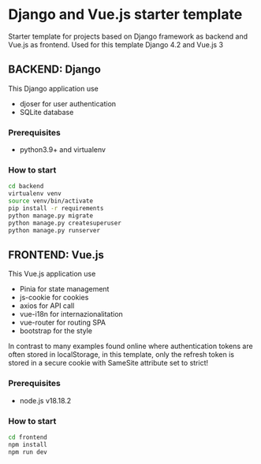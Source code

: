 # Django and Vue.js starter template

Starter template for projects based on Django framework as backend and Vue.js as frontend. 
Used for this template Django 4.2 and Vue.js 3

## BACKEND: Django

This Django application use 
- djoser for user authentication
- SQLite database

### Prerequisites

  - python3.9+ and virtualenv 

### How to start

```bash
cd backend
virtualenv venv
source venv/bin/activate
pip install -r requirements
python manage.py migrate
python manage.py createsuperuser
python manage.py runserver
```

## FRONTEND: Vue.js

This Vue.js application use 
- Pinia for state management
- js-cookie for cookies
- axios for API call
- vue-i18n for internazionalitation
- vue-router for routing SPA
- bootstrap for the style

In contrast to many examples found online where authentication tokens are often stored in localStorage, in this template, only the refresh token is stored in a secure cookie with SameSite attribute set to strict!

### Prerequisites

  - node.js v18.18.2
  
### How to start

```bash
cd frontend
npm install
npm run dev
```